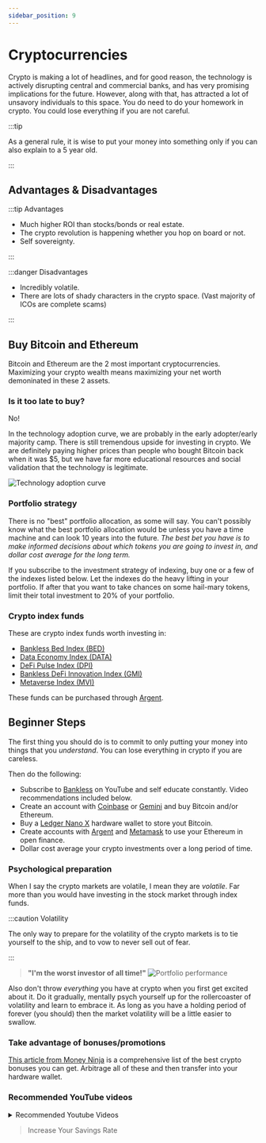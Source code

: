 ```yaml
---
sidebar_position: 9
---
```


# Cryptocurrencies

Crypto is making a lot of headlines, and for good reason, the technology is actively disrupting central and commercial banks, and has very promising implications for the future. However, along with that, has attracted a lot of unsavory individuals to this space. You do need to do your homework in crypto. You could lose everything if you are not careful.

:::tip 

As a general rule, it is wise to put your money into something only if you can also explain to a 5 year old. 

:::

## Advantages & Disadvantages

:::tip Advantages

- Much higher ROI than stocks/bonds or real estate.
- The crypto revolution is happening whether you hop on board or not.
- Self sovereignty.

:::

:::danger Disadvantages

- Incredibly volatile.
- There are lots of shady characters in the crypto space. (Vast majority of ICOs are complete scams)

:::

## Buy Bitcoin and Ethereum

Bitcoin and Ethereum are the 2 most important cryptocurrencies. Maximizing your crypto wealth means maximizing your net worth demoninated in these 2 assets.

### Is it too late to buy?

No! 

In the technology adoption curve, we are probably in the early adopter/early majority camp. There is still tremendous upside for investing in crypto. We are definitely paying higher prices than people who bought Bitcoin back when it was $5, but we have far more educational resources and social validation that the technology is legitimate. 

![Technology adoption curve](/img/technology-adoption-curve.svg)

### Portfolio strategy

There is no "best" portfolio allocation, as some will say. You can't possibly know what the best portfolio allocation would be unless you have a time machine and can look 10 years into the future. *The best bet you have is to make informed decisions about which tokens you are going to invest in, and dollar cost average for the long term.*

If you subscribe to the investment strategy of indexing, buy one or a few of the indexes listed below. Let the indexes do the heavy lifting in your portfolio. If after that you want to take chances on some hail-mary tokens, limit their total investment to 20% of your portfolio.

### Crypto index funds

These are crypto index funds worth investing in:
- [Bankless Bed Index (BED)](https://indexcoop.com/bankless-bed-index)
- [Data Economy Index (DATA)](https://indexcoop.com/data-economy-index)
- [DeFi Pulse Index (DPI)](https://indexcoop.com/defi-pulse-index-dpi)
- [Bankless DeFi Innovation Index (GMI)](https://indexcoop.com/bankless-defi-innovation-index-gmi)
- [Metaverse Index (MVI)](https://indexcoop.com/metaverse-index-mvi)

These funds can be purchased through [Argent](https://www.argent.xyz/download-argent/?_branch_match_id=1032833481488341820&utm_source=website&utm_campaign=homepage&utm_medium=marketing&_branch_referrer=H4sIAAAAAAAAA8soKSkottLXTyxKT80r0cvJzMvWT08tgXABaOacVx0AAAA%3D).

## Beginner Steps

The first thing you should do is to commit to only putting your money into things that you *understand*. You can lose everything in crypto if you are careless.

Then do the following: 
- Subscribe to [Bankless](https://www.youtube.com/c/Bankless?app=desktop) on YouTube and self educate constantly. Video recommendations included below.
- Create an account with [Coinbase](https://www.coinbase.com/) or [Gemini](https://www.gemini.com/) and buy Bitcoin and/or Ethereum. 
- Buy a [Ledger Nano X](https://shop.ledger.com/pages/ledger-nano-x) hardware wallet to store yout Bitcoin.
- Create accounts with [Argent](https://www.argent.xyz/) and [Metamask](https://metamask.io/) to use your Ethereum in open finance.
- Dollar cost average your crypto investments over a long period of time.

### Psychological preparation

When I say the crypto markets are volatile, I mean they are *volatile*. Far more than you would have investing in the stock market through index funds.

:::caution Volatility

The only way to prepare for the volatility of the crypto markets is to tie yourself to the ship, and to vow to never sell out of fear.

:::


>**"I'm the worst investor of all time!"**
![Portfolio performance](/img/crypto-portfolio.svg)

Also don't throw *everything* you have at crypto when you first get excited about it. Do it gradually, mentally psych yourself up for the rollercoaster of volatility and learn to embrace it. As long as you have a holding period of forever (you should) then the market volatility will be a little easier to swallow.

### Take advantage of bonuses/promotions

[This article from Money Ninja](https://themoneyninja.com/best-crypto-bonuses/) is a comprehensive list of the best crypto bonuses you can get. Arbitrage all of these and then transfer into your hardware wallet.

### Recommended YouTube videos

<details>
  <summary>Recommended Youtube Videos</summary>
  <div>
    <iframe width="600" height="333" src="https://www.youtube.com/embed/Xb4g8LzcFSI" title="YouTube video player" frameborder="0" allow="accelerometer; autoplay; clipboard-write; encrypted-media; gyroscope; picture-in-picture" allowfullscreen></iframe>
    <iframe width="600" height="333" src="https://www.youtube.com/embed/MhldkvdS_rM" title="YouTube video player" frameborder="0" allow="accelerometer; autoplay; clipboard-write; encrypted-media; gyroscope; picture-in-picture" allowfullscreen></iframe>
    <iframe width="600" height="333" src="https://www.youtube.com/embed/G80Jq6ZwnOY" title="YouTube video player" frameborder="0" allow="accelerometer; autoplay; clipboard-write; encrypted-media; gyroscope; picture-in-picture" allowfullscreen></iframe>      <iframe width="600" height="333" src="https://www.youtube.com/embed/EH6vE97qIP4" title="YouTube video player" frameborder="0" allow="accelerometer; autoplay; clipboard-write; encrypted-media; gyroscope; picture-in-picture" allowfullscreen></iframe>
  </div>
</details>

>Increase Your Savings Rate